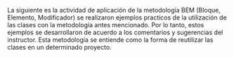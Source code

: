 La siguiente es la actividad de aplicación de la metodología BEM (Bloque, Elemento, Modificador)
se realizaron ejemplos practicos de la utilización de las clases con la metodología antes
mencionado. Por lo tanto, estos ejemplos se desarrollaron de acuerdo a los comentarios y sugerencias
del instructor. Esta metodología se entiende como la forma de reutilizar las clases en un determinado
proyecto.
